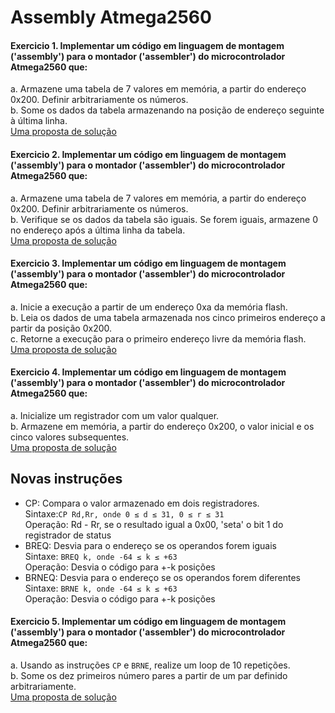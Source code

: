 # Assembly Atmega2560

#### Exercicio 1. Implementar um código em linguagem de montagem ('assembly') para o montador ('assembler') do microcontrolador Atmega2560 que:

a. Armazene uma tabela de 7 valores em memória, a partir do endereço 0x200. Definir arbitrariamente os números.  
b. Some os dados da tabela armazenando na posição de endereço seguinte à última linha.  
[Uma proposta de solução](https://github.com/claytonjasilva/claytonjasilva.github.io/blob/4983b81071d4d47d987ee9d03eea9a3bd2169029/arq_aulas/assembly1.asm)   

#### Exercicio 2. Implementar um código em linguagem de montagem ('assembly') para o montador ('assembler') do microcontrolador Atmega2560 que:

a. Armazene uma tabela de 7 valores em memória, a partir do endereço 0x200. Definir arbitrariamente os números.  
b. Verifique se os dados da tabela são iguais. Se forem iguais, armazene 0 no endereço após a última linha da tabela.  
[Uma proposta de solução](https://github.com/claytonjasilva/claytonjasilva.github.io/blob/main/arq_aulas/assembly2.asm)   

#### Exercicio 3. Implementar um código em linguagem de montagem ('assembly') para o montador ('assembler') do microcontrolador Atmega2560 que:

a. Inicie a execução a partir de um endereço 0xa da memória flash.  
b. Leia os dados de uma tabela armazenada nos cinco primeiros endereço a partir da posição 0x200.  
c. Retorne a execução para o primeiro endereço livre da memória flash.  
[Uma proposta de solução](https://github.com/claytonjasilva/claytonjasilva.github.io/blob/main/arq_aulas/assembly3.asm)    

#### Exercicio 4. Implementar um código em linguagem de montagem ('assembly') para o montador ('assembler') do microcontrolador Atmega2560 que:

a. Inicialize um registrador com um valor qualquer.  
b. Armazene em  memória, a partir do endereço 0x200, o valor inicial e os cinco valores subsequentes.  
[Uma proposta de solução](https://github.com/claytonjasilva/claytonjasilva.github.io/blob/main/arq_aulas/assembly4.asm)   

## Novas instruções
- CP: Compara o valor armazenado em dois registradores.  
Sintaxe:`CP Rd,Rr, onde 0 ≤ d ≤ 31, 0 ≤ r ≤ 31`    
Operação: Rd - Rr, se o resultado igual a 0x00, 'seta' o bit 1 do registrador de status  
- BREQ: Desvia para o endereço se os operandos forem iguais  
Sintaxe: `BREQ k, onde -64 ≤ k ≤ +63`   
Operação: Desvia o código para +-k posições  
- BRNEQ: Desvia para o endereço se os operandos forem diferentes  
Sintaxe: `BRNE k, onde -64 ≤ k ≤ +63`   
Operação: Desvia o código para +-k posições  

#### Exercicio 5. Implementar um código em linguagem de montagem ('assembly') para o montador ('assembler') do microcontrolador Atmega2560 que:

a. Usando as instruções `CP` e `BRNE`, realize um loop de 10 repetições.   
b. Some os dez primeiros número pares a partir de um par definido arbitrariamente.  
[Uma proposta de solução](https://github.com/claytonjasilva/claytonjasilva.github.io/blob/main/arq_aulas/assembly5.asm)   
